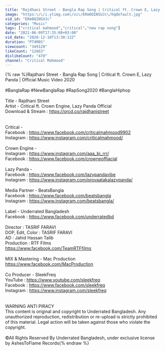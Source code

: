 ```yaml
---
title: "Rajdhani Street - Bangla Rap Song | Critical ft. Crown E, Lazy Panda | Official Music Video 2020"
image: "https:\/\/i.ytimg.com\/vi\/ERm0QINSUJc\/hqdefault.jpg"
vid_id: "ERm0QINSUJc"
categories: "Music"
tags: ["critical mahmood","critical","new rap song"]
date: "2021-06-09T17:35:08+03:00"
vid_date: "2020-12-10T13:30:12Z"
duration: "PT4M8S"
viewcount: "349120"
likeCount: "12663"
dislikeCount: "470"
channel: "Critical Mahmood"
---
```

{% raw %}Rajdhani Street - Bangla Rap Song | Critical ft. Crown E, Lazy Panda | Official Music Video 2020<br /><br />#BanglaRap #NewBanglaRap #RapSong2020 #BanglaHiphop<br /><br />Title - Rajdhani Street <br />Artist - Critical ft. Crown Engine, Lazy Panda Official<br />Download &amp; Stream : <a rel="nofollow" target="blank" href="https://orcd.co/rajdhanistreet">https://orcd.co/rajdhanistreet</a><br /><br /><br />Critical -<br />Facebook : <a rel="nofollow" target="blank" href="https://www.facebook.com/criticalmahmood9902">https://www.facebook.com/criticalmahmood9902</a><br />Instagram : <a rel="nofollow" target="blank" href="https://www.instagram.com/criticalmahmood/">https://www.instagram.com/criticalmahmood/</a><br /><br />Crown Engine -<br />Instagram : <a rel="nofollow" target="blank" href="https://www.instagram.com/aaa_bi_rrr/">https://www.instagram.com/aaa_bi_rrr/</a><br />Facebook : <a rel="nofollow" target="blank" href="https://www.facebook.com/crowneoffiacial">https://www.facebook.com/crowneoffiacial</a><br /><br />Lazy Panda -<br />Facebook : <a rel="nofollow" target="blank" href="https://www.facebook.com/lazypandavibe">https://www.facebook.com/lazypandavibe</a><br />Instagram : <a rel="nofollow" target="blank" href="https://www.instagram.com/provaatakalazypanda/">https://www.instagram.com/provaatakalazypanda/</a><br /><br />Media Partner - BeatsBangla<br />Facebook : <a rel="nofollow" target="blank" href="https://www.facebook.com/beatsbangla">https://www.facebook.com/beatsbangla</a><br />Instagram : <a rel="nofollow" target="blank" href="https://www.instagram.com/beatsbangla/">https://www.instagram.com/beatsbangla/</a><br /><br />Label - Underrated Bangladesh<br />Facebook : <a rel="nofollow" target="blank" href="https://www.facebook.com/underratedbd">https://www.facebook.com/underratedbd</a><br /><br />Director : TASRIF FARAVI<br />DOP, Edit, Color : TASRIF FARAVI<br />AD : Jahid Hassan Talib<br />Production : RTF Films<br /><a rel="nofollow" target="blank" href="https://www.facebook.com/TeamRTFfilms">https://www.facebook.com/TeamRTFfilms</a><br /><br />MIX &amp; Mastering - Mac Production<br /><a rel="nofollow" target="blank" href="https://www.facebook.com/MacProduction">https://www.facebook.com/MacProduction</a><br /><br />Co Producer - SleekFreq<br />YouTube : <a rel="nofollow" target="blank" href="https://www.youtube.com/sleekfreq">https://www.youtube.com/sleekfreq</a><br />Facebook : <a rel="nofollow" target="blank" href="https://www.facebook.com/sleekfreq">https://www.facebook.com/sleekfreq</a><br />Instagram : <a rel="nofollow" target="blank" href="https://www.instagram.com/sleekfreq">https://www.instagram.com/sleekfreq</a><br /><br /><br />WARNING ANTI PIRACY<br />This content is original and copyright to Underrated Bangladesh. Any unauthorized reproduction, redistribution or re-upload is strictly prohibited of this material. Legal action will be taken against those who violate the copyright.<br /><br />©All Rights Reserved By Underrated Bangladesh, under exclusive license by AshesToFlame Records{% endraw %}

